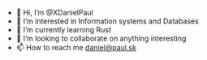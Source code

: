 - 👋 Hi, I’m @XDanielPaul
- 👀 I’m interested in Information systems and Databases
- 🌱 I’m currently learning Rust
- 💞️ I’m looking to collaborate on anything interesting
- 📫 How to reach me daniel@paul.sk

<!---
XDanielPaul/XDanielPaul is a ✨ special ✨ repository because its `README.md` (this file) appears on your GitHub profile.
You can click the Preview link to take a look at your changes.
--->

